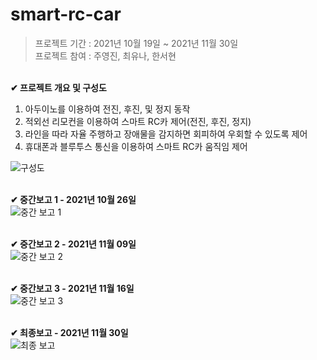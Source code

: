 # smart-rc-car
> 프로젝트 기간 : 2021년 10월 19일 ~ 2021년 11월 30일 <br>
프로젝트 참여 : 주영진, 최유나, 한서현 <br>

<br> **✔ 프로젝트 개요 및 구성도** <br>
1. 아두이노를 이용하여 전진, 후진, 및 정지 동작
2. 적외선 리모컨을 이용하여 스마트 RC카 제어(전진, 후진, 정지)
3. 라인을 따라 자율 주행하고 장애물을 감지하면 회피하여 우회할 수 있도록 제어
4. 휴대폰과 블루투스 통신을 이용하여 스마트 RC카 움직임 제어

![구성도](https://user-images.githubusercontent.com/97776194/192235126-3c641b7e-1f25-45ec-85b6-1bd87f79c6eb.png)

<br> **✔ 중간보고 1 - 2021년 10월 26일** <br>
![중간 보고 1](https://user-images.githubusercontent.com/97776194/193066463-d2046838-231c-4d4f-86ac-073205df12f7.JPG)

<br> **✔ 중간보고 2 - 2021년 11월 09일** <br>
![중간 보고 2](https://user-images.githubusercontent.com/97776194/193066478-74c61f8b-ebe7-4703-b3b0-bbb75d3768ae.JPG)

<br> **✔ 중간보고 3 - 2021년 11월 16일** <br>
![중간 보고 3](https://user-images.githubusercontent.com/97776194/193066482-b94c110e-ce1f-48fd-817e-bd68ff4a775d.JPG)

<br> **✔ 최종보고 - 2021년 11월 30일** <br>
![최종 보고](https://user-images.githubusercontent.com/97776194/193066487-8cfe6eeb-eb14-4efe-a9cc-33614eea3ded.JPG)
